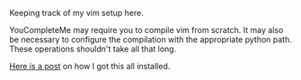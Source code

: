 Keeping track of my vim setup here.

YouCompleteMe may require you to compile vim from scratch. It may also be necessary to configure the compilation with the appropriate python path. These operations shouldn't take all that long. 

[Here is a post](http://www.recursiverobot.com/post/50869435681/ides) on how I got this all installed.
